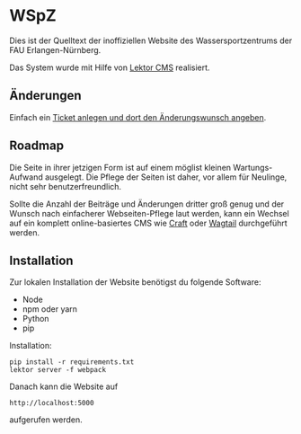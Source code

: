 WSpZ
====

Dies ist der Quelltext der inoffiziellen Website des Wassersportzentrums der FAU Erlangen-Nürnberg.

Das System wurde mit Hilfe von [Lektor CMS](https://www.getlektor.com/) realisiert.

Änderungen
----------

Einfach ein [Ticket anlegen und dort den Änderungswunsch angeben](https://github.com/nils-werner/wspz/issues/new?title=Vorschlag%20fuer%20/wiki/contents.lr).

Roadmap
-------

Die Seite in ihrer jetzigen Form ist auf einem möglist kleinen Wartungs-Aufwand ausgelegt. Die Pflege der Seiten ist daher, vor allem für Neulinge, nicht sehr benutzerfreundlich.

Sollte die Anzahl der Beiträge und Änderungen dritter groß genug und der Wunsch nach einfacherer Webseiten-Pflege laut werden, kann ein Wechsel auf ein komplett online-basiertes CMS wie [Craft](https://craftcms.com/) oder [Wagtail](https://wagtail.io/) durchgeführt werden.

Installation
------------

Zur lokalen Installation der Website benötigst du folgende Software:

 - Node
 - npm oder yarn
 - Python
 - pip

Installation:

    pip install -r requirements.txt
    lektor server -f webpack

Danach kann die Website auf

    http://localhost:5000

aufgerufen werden.
